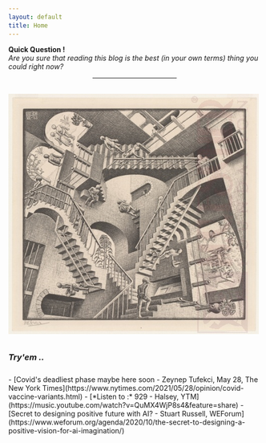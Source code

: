 ```yaml
---
layout: default
title: Home
---
```

**Quick Question !**  
*Are you sure that reading this blog is the best (in your own terms) thing you could right now?*

<hr style="width:33.3%; margin-left:33.3%;" />
<br />
<img class="center-img" src="assets/images/relativity.jpg" />
<h3 style="padding:2% 1% 2% 0%;"><em>Try'em ..</em></h3>
  - [Covid's deadliest phase maybe here soon - Zeynep Tufekci, May 28, The New York Times](https://www.nytimes.com/2021/05/28/opinion/covid-vaccine-variants.html)
  - [*Listen to :* 929 - Halsey, YTM](https://music.youtube.com/watch?v=QuMX4WjP8s4&feature=share)
  - [Secret to designing positive future with AI? - Stuart Russell, WEForum](https://www.weforum.org/agenda/2020/10/the-secret-to-designing-a-positive-vision-for-ai-imagination/)

<br />
